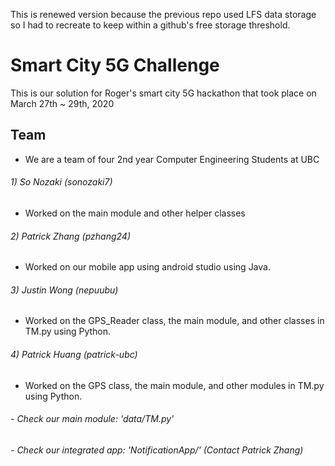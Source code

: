 This is renewed version because the previous repo used LFS data storage so I had to recreate to keep within a github's free storage threshold.

# Smart City 5G Challenge
This is our solution for Roger's smart city 5G hackathon that took place on March 27th ~ 29th, 2020

## Team 
- We are a team of four 2nd year Computer Engineering Students at UBC
###### 1) So Nozaki        (sonozaki7)
 - Worked on the main module and other helper classes
###### 2) Patrick Zhang    (pzhang24)
 - Worked on our mobile app using android studio using Java.
###### 3) Justin Wong      (nepuubu)
 - Worked on the GPS_Reader class, the main module, and other classes in TM.py using Python.
###### 4) Patrick Huang    (patrick-ubc)
 - Worked on the GPS class, the main module, and other modules in TM.py using Python.



###### - Check our main module: 'data/TM.py'
###### - Check our integrated app: 'NotificationApp/' (Contact Patrick Zhang)
